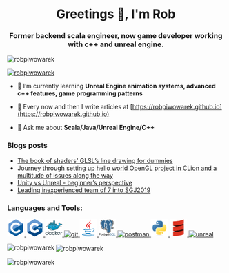 <h1 align="center">Greetings 👋, I'm Rob</h1>
<h3 align="center">Former backend scala engineer, now game developer working with c++ and unreal engine.</h3>

<p align="left"> <img src="https://komarev.com/ghpvc/?username=robpiwowarek&label=Profile%20views&color=0e75b6&style=flat" alt="robpiwowarek" /> </p>

<p align="left"> <a href="https://github.com/ryo-ma/github-profile-trophy"><img src="https://github-profile-trophy.vercel.app/?username=robpiwowarek" alt="robpiwowarek" /></a> </p>

- 🌱 I’m currently learning **Unreal Engine animation systems, advanced c++ features, game programming patterns**

- 📝 Every now and then I write articles at [https://robpiwowarek.github.io](https://robpiwowarek.github.io)

- 💬 Ask me about **Scala/Java/Unreal Engine/C++**

### Blogs posts
<!-- BLOG-POST-LIST:START -->
- [The book of shaders’ GLSL’s line drawing for dummies](https://robpiwowarek.github.io/gamedev/glsl-bookofshaders-smoothstep/)
- [Journey through setting up hello world OpenGL project in CLion and a multitude of issues along the way](https://robpiwowarek.github.io/gamedev/opengl-helloworld/)
- [Unity vs Unreal - beginner’s perspective](https://robpiwowarek.github.io/gamedev/unity-vs-unreal-for-beginners/)
- [Leading inexperienced team of 7 into SGJ2019](https://robpiwowarek.github.io/gamedev/leading-newbies-into-slavicgamejam2019/)
<!-- BLOG-POST-LIST:END -->

<h3 align="left">Languages and Tools:</h3>
<p align="left"> <a href="https://www.cprogramming.com/" target="_blank" rel="noreferrer"> <img src="https://raw.githubusercontent.com/devicons/devicon/master/icons/c/c-original.svg" alt="c" width="40" height="40"/> </a> <a href="https://www.w3schools.com/cpp/" target="_blank" rel="noreferrer"> <img src="https://raw.githubusercontent.com/devicons/devicon/master/icons/cplusplus/cplusplus-original.svg" alt="cplusplus" width="40" height="40"/> </a> <a href="https://www.docker.com/" target="_blank" rel="noreferrer"> <img src="https://raw.githubusercontent.com/devicons/devicon/master/icons/docker/docker-original-wordmark.svg" alt="docker" width="40" height="40"/> </a> <a href="https://git-scm.com/" target="_blank" rel="noreferrer"> <img src="https://www.vectorlogo.zone/logos/git-scm/git-scm-icon.svg" alt="git" width="40" height="40"/> </a> <a href="https://www.java.com" target="_blank" rel="noreferrer"> <img src="https://raw.githubusercontent.com/devicons/devicon/master/icons/java/java-original.svg" alt="java" width="40" height="40"/> </a> <a href="https://www.postgresql.org" target="_blank" rel="noreferrer"> <img src="https://raw.githubusercontent.com/devicons/devicon/master/icons/postgresql/postgresql-original-wordmark.svg" alt="postgresql" width="40" height="40"/> </a> <a href="https://postman.com" target="_blank" rel="noreferrer"> <img src="https://www.vectorlogo.zone/logos/getpostman/getpostman-icon.svg" alt="postman" width="40" height="40"/> </a> <a href="https://www.python.org" target="_blank" rel="noreferrer"> <img src="https://raw.githubusercontent.com/devicons/devicon/master/icons/python/python-original.svg" alt="python" width="40" height="40"/> </a> <a href="https://www.scala-lang.org" target="_blank" rel="noreferrer"> <img src="https://raw.githubusercontent.com/devicons/devicon/master/icons/scala/scala-original.svg" alt="scala" width="40" height="40"/> </a> <a href="https://unrealengine.com/" target="_blank" rel="noreferrer"> <img src="https://raw.githubusercontent.com/kenangundogan/fontisto/036b7eca71aab1bef8e6a0518f7329f13ed62f6b/icons/svg/brand/unreal-engine.svg" alt="unreal" width="40" height="40"/> </a> </p>

<p><img align="left" src="https://github-readme-stats.vercel.app/api/top-langs?username=robpiwowarek&show_icons=true&locale=en&layout=compact" alt="robpiwowarek" /></p>

<p>&nbsp;<img align="center" src="https://github-readme-stats.vercel.app/api?username=robpiwowarek&show_icons=true&locale=en" alt="robpiwowarek" /></p>

<p><img align="center" src="https://github-readme-streak-stats.herokuapp.com/?user=robpiwowarek&" alt="robpiwowarek" /></p>
